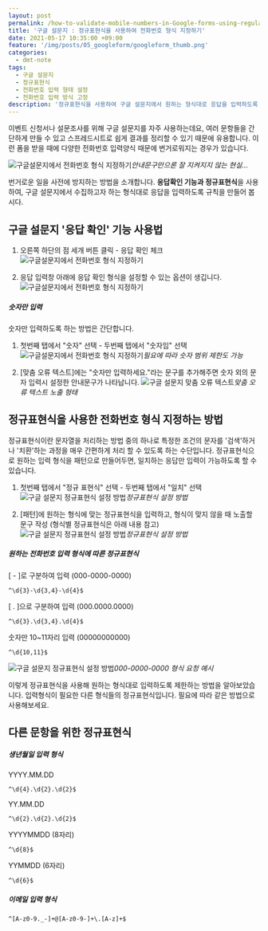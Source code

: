 ```yaml
---
layout: post
permalink: /how-to-validate-mobile-numbers-in-Google-forms-using-regular-expression/
title: '구글 설문지 : 정규표현식을 사용하여 전화번호 형식 지정하기'
date: 2021-05-17 10:35:00 +09:00
feature: '/img/posts/05_googleform/googleform_thumb.png'
categories:
  - dmt-note
tags:
  - 구글 설문지
  - 정규표현식
  - 전화번호 입력 형태 설정
  - 전화번호 입력 방식 고정
description: '정규표현식을 사용하여 구글 설문지에서 원하는 형식대로 응답을 입력하도록 지정해봅시다.'
---
```


이벤트 신청서나 설문조사를 위해 구글 설문지를 자주 사용하는데요, 여러 문항들을 간단하게 만들 수 있고 스프레드시트로 쉽게 결과를 정리할 수 있기 때문에 유용합니다. 이런 폼을 받을 때에 다양한 전화번호 입력양식 때문에 번거로워지는 경우가 있습니다.

![구글설문지에서 전화번호 형식 지정하기](/img/posts/05_googleform/googleform_numberonly.PNG)*안내문구만으론 잘 지켜지지 않는 현실...*

번거로운 일을 사전에 방지하는 방법을 소개합니다. **응답확인 기능과 정규표현식**을 사용하여, 구글 설문지에서 수집하고자 하는 형식대로 응답을 입력하도록 규칙을 만들어 봅시다.

## 구글 설문지 '응답 확인' 기능 사용법

1. 오른쪽 하단의 점 세개 버튼 클릭 - 응답 확인 체크
![구글설문지에서 전화번호 형식 지정하기](/img/posts/05_googleform/setting_rule_in_form.PNG)

2. 응답 입력창 아래에 응답 확인 형식을 설정할 수 있는 옵션이 생깁니다.
![구글설문지에서 전화번호 형식 지정하기](/img/posts/05_googleform/setting_rule_in_form2.PNG)

##### 숫자만 입력

숫자만 입력하도록 하는 방법은 간단합니다.

1. 첫번째 탭에서 "숫자" 선택 - 두번째 탭에서 "숫자임" 선택
![구글설문지에서 전화번호 형식 지정하기](/img/posts/05_googleform/setting_rule_in_googleform3.PNG)*필요에 따라 숫자 범위 제한도 가능*

2. [맞춤 오류 텍스트]에는 "숫자만 입력하세요."라는 문구를 추가해주면 숫자 외의 문자 입력시 설정한 안내문구가 나타납니다.
![구글 설문지 맞춤 오류 텍스트](/img/posts/05_googleform/setting_rule_in_googleform4.PNG)*맞춤 오류 텍스트 노출 형태*

## 정규표현식을 사용한 전화번호 형식 지정하는 방법

정규표현식이란 문자열을 처리하는 방법 중의 하나로 특정한 조건의 문자를 '검색'하거나 '치환'하는 과정을 매우 간편하게 처리 할 수 있도록 하는 수단입니다. 정규표현식으로 원하는 입력 형식을 패턴으로 만들어두면, 일치하는 응답만 입력이 가능하도록 할 수 있습니다.

1. 첫번째 탭에서 "정규 표현식" 선택 - 두번째 탭에서 "일치" 선택
![구글 설문지 정규표현식 설정 방법](/img/posts/05_googleform/setting_rule_in_googleform5.PNG)*정규표현식 설정 방법*

2. [패턴]에 원하는 형식에 맞는 정규표현식을 입력하고, 형식이 맞지 않을 때 노출할 문구 작성 (형식별 정규표현식은 아래 내용 참고)
![구글 설문지 정규표현식 설정 방법](/img/posts/05_googleform/setting_rule_in_googleform6.PNG)*정규표현식 설정 방법*

##### 원하는 전화번호 입력 형식에 따른 정규표현식

[ - ]로 구분하여 입력 (000-0000-0000)

```
^\d{3}-\d{3,4}-\d{4}$
```

[ . ]으로 구분하여 입력 (000.0000.0000)

```
^\d{3}.\d{3,4}.\d{4}$
```

숫자만 10~11자리 입력 (00000000000)

```
^\d{10,11}$
```

![구글 설문지 정규표현식 설정 방법](/img/posts/05_googleform/setting_rule_in_googleform7.PNG)*000-0000-0000 형식 요청 예시*

이렇게 정규표현식을 사용해 원하는 형식대로 입력하도록 제한하는 방법을 알아보았습니다. 입력형식이 필요한 다른 형식들의 정규표현식입니다. 필요에 따라 같은 방법으로 사용해보세요.

## 다른 문항을 위한 정규표현식

##### 생년월일 입력 형식

YYYY.MM.DD

```
^\d{4}.\d{2}.\d{2}$
```

YY.MM.DD

```
^\d{2}.\d{2}.\d{2}$
```

YYYYMMDD (8자리)

```
^\d{8}$
```

YYMMDD (6자리)

```
^\d{6}$
```

##### 이메일 입력 형식
```
^[A-z0-9._-]+@[A-z0-9-]+\.[A-z]+$
```
